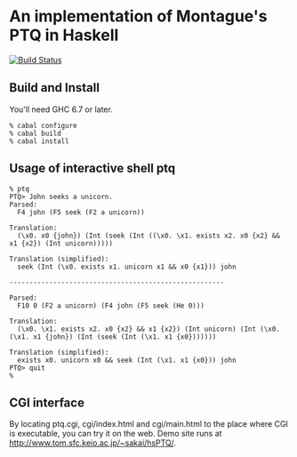 An implementation of Montague's PTQ in Haskell
==============================================

[![Build Status](https://secure.travis-ci.org/msakai/ptq.png?branch=master)](http://travis-ci.org/msakai/ptq)

Build and Install
-----------------

You'll need GHC 6.7 or later.

    % cabal configure
    % cabal build
    % cabal install

Usage of interactive shell ptq
------------------------------

    % ptq
    PTQ> John seeks a unicorn.
    Parsed:
      F4 john (F5 seek (F2 a unicorn))
    
    Translation:
      (\x0. x0 {john}) (Int (seek (Int ((\x0. \x1. exists x2. x0 {x2} && x1 {x2}) (Int unicorn)))))
    
    Translation (simplified):
      seek (Int (\x0. exists x1. unicorn x1 && x0 {x1})) john
    
    ------------------------------------------------------
    
    Parsed:
      F10 0 (F2 a unicorn) (F4 john (F5 seek (He 0)))
    
    Translation:
      (\x0. \x1. exists x2. x0 {x2} && x1 {x2}) (Int unicorn) (Int (\x0. (\x1. x1 {john}) (Int (seek (Int (\x1. x1 {x0}))))))
    
    Translation (simplified):
      exists x0. unicorn x0 && seek (Int (\x1. x1 {x0})) john
    PTQ> quit
    %

CGI interface
-------------

By locating ptq.cgi, cgi/index.html and cgi/main.html to the place
where CGI is executable, you can try it on the web.
Demo site runs at <http://www.tom.sfc.keio.ac.jp/~sakai/hsPTQ/>.
